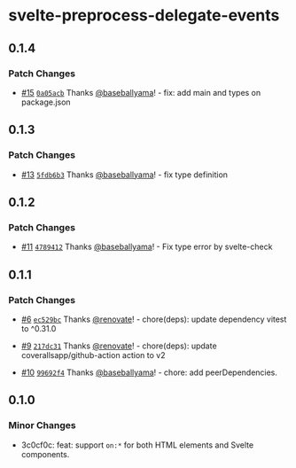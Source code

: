 # svelte-preprocess-delegate-events

## 0.1.4

### Patch Changes

- [#15](https://github.com/baseballyama/svelte-preprocess-delegate-events/pull/15) [`0a05acb`](https://github.com/baseballyama/svelte-preprocess-delegate-events/commit/0a05acbd29b0be23e5783ec317b1abb0d707c228) Thanks [@baseballyama](https://github.com/baseballyama)! - fix: add main and types on package.json

## 0.1.3

### Patch Changes

- [#13](https://github.com/baseballyama/svelte-preprocess-delegate-events/pull/13) [`5fdb6b3`](https://github.com/baseballyama/svelte-preprocess-delegate-events/commit/5fdb6b3209be3ce4c18c56f4ee85301fe5f88ce8) Thanks [@baseballyama](https://github.com/baseballyama)! - fix type definition

## 0.1.2

### Patch Changes

- [#11](https://github.com/baseballyama/svelte-preprocess-delegate-events/pull/11) [`4789412`](https://github.com/baseballyama/svelte-preprocess-delegate-events/commit/478941204513caee23b2eee68250f56d35611ed5) Thanks [@baseballyama](https://github.com/baseballyama)! - Fix type error by svelte-check

## 0.1.1

### Patch Changes

- [#6](https://github.com/baseballyama/svelte-preprocess-delegate-events/pull/6) [`ec529bc`](https://github.com/baseballyama/svelte-preprocess-delegate-events/commit/ec529bca7ec3d81ddb4469a19e71a8d29987d8a4) Thanks [@renovate](https://github.com/apps/renovate)! - chore(deps): update dependency vitest to ^0.31.0

- [#9](https://github.com/baseballyama/svelte-preprocess-delegate-events/pull/9) [`217dc31`](https://github.com/baseballyama/svelte-preprocess-delegate-events/commit/217dc31c03241c5cd3062c18e28327095321f3d3) Thanks [@renovate](https://github.com/apps/renovate)! - chore(deps): update coverallsapp/github-action action to v2

- [#10](https://github.com/baseballyama/svelte-preprocess-delegate-events/pull/10) [`99692f4`](https://github.com/baseballyama/svelte-preprocess-delegate-events/commit/99692f4f8dd330a40b751d655f453c5f05e9d9b9) Thanks [@baseballyama](https://github.com/baseballyama)! - chore: add peerDependencies.

## 0.1.0

### Minor Changes

- 3c0cf0c: feat: support `on:*` for both HTML elements and Svelte components.
